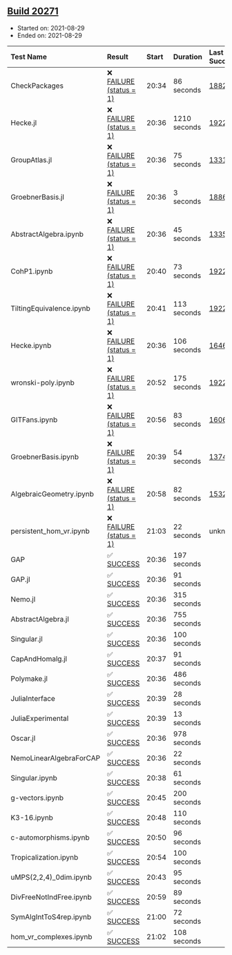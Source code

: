 ## [Build 20271](https://oscarci.mathematik.uni-kl.de/job/oscar/20271/)

* Started on: 2021-08-29
* Ended on: 2021-08-29

| Test Name    | Result | Start | Duration | Last Success | First Failure |
|:-------------|:-------|:------|:---------|:-------------|:--------------|
| CheckPackages | ❌ [FAILURE (status = 1)](https://oscarci.mathematik.uni-kl.de/job/oscar/20271/artifact/logs/build-20271/CheckPackages.log) | 20:34 | 86 seconds | [18822](https://oscarci.mathematik.uni-kl.de/job/oscar/18822/) | [18823](https://oscarci.mathematik.uni-kl.de/job/oscar/18823/) |
| Hecke.jl | ❌ [FAILURE (status = 1)](https://oscarci.mathematik.uni-kl.de/job/oscar/20271/artifact/logs/build-20271/Hecke.jl.log) | 20:36 | 1210 seconds | [19222](https://oscarci.mathematik.uni-kl.de/job/oscar/19222/) | [20152](https://oscarci.mathematik.uni-kl.de/job/oscar/20152/) |
| GroupAtlas.jl | ❌ [FAILURE (status = 1)](https://oscarci.mathematik.uni-kl.de/job/oscar/20271/artifact/logs/build-20271/GroupAtlas.jl.log) | 20:36 | 75 seconds | [13311](https://oscarci.mathematik.uni-kl.de/job/oscar/13311/) | [13312](https://oscarci.mathematik.uni-kl.de/job/oscar/13312/) |
| GroebnerBasis.jl | ❌ [FAILURE (status = 1)](https://oscarci.mathematik.uni-kl.de/job/oscar/20271/artifact/logs/build-20271/GroebnerBasis.jl.log) | 20:36 | 3 seconds | [18864](https://oscarci.mathematik.uni-kl.de/job/oscar/18864/) | [18865](https://oscarci.mathematik.uni-kl.de/job/oscar/18865/) |
| AbstractAlgebra.ipynb | ❌ [FAILURE (status = 1)](https://oscarci.mathematik.uni-kl.de/job/oscar/20271/artifact/logs/build-20271/AbstractAlgebra.ipynb.log) | 20:36 | 45 seconds | [13355](https://oscarci.mathematik.uni-kl.de/job/oscar/13355/) | [13356](https://oscarci.mathematik.uni-kl.de/job/oscar/13356/) |
| CohP1.ipynb | ❌ [FAILURE (status = 1)](https://oscarci.mathematik.uni-kl.de/job/oscar/20271/artifact/logs/build-20271/CohP1.ipynb.log) | 20:40 | 73 seconds | [19222](https://oscarci.mathematik.uni-kl.de/job/oscar/19222/) | [20152](https://oscarci.mathematik.uni-kl.de/job/oscar/20152/) |
| TiltingEquivalence.ipynb | ❌ [FAILURE (status = 1)](https://oscarci.mathematik.uni-kl.de/job/oscar/20271/artifact/logs/build-20271/TiltingEquivalence.ipynb.log) | 20:41 | 113 seconds | [19222](https://oscarci.mathematik.uni-kl.de/job/oscar/19222/) | [20152](https://oscarci.mathematik.uni-kl.de/job/oscar/20152/) |
| Hecke.ipynb | ❌ [FAILURE (status = 1)](https://oscarci.mathematik.uni-kl.de/job/oscar/20271/artifact/logs/build-20271/Hecke.ipynb.log) | 20:36 | 106 seconds | [16463](https://oscarci.mathematik.uni-kl.de/job/oscar/16463/) | [16464](https://oscarci.mathematik.uni-kl.de/job/oscar/16464/) |
| wronski-poly.ipynb | ❌ [FAILURE (status = 1)](https://oscarci.mathematik.uni-kl.de/job/oscar/20271/artifact/logs/build-20271/wronski-poly.ipynb.log) | 20:52 | 175 seconds | [19222](https://oscarci.mathematik.uni-kl.de/job/oscar/19222/) | [20152](https://oscarci.mathematik.uni-kl.de/job/oscar/20152/) |
| GITFans.ipynb | ❌ [FAILURE (status = 1)](https://oscarci.mathematik.uni-kl.de/job/oscar/20271/artifact/logs/build-20271/GITFans.ipynb.log) | 20:56 | 83 seconds | [16068](https://oscarci.mathematik.uni-kl.de/job/oscar/16068/) | [16069](https://oscarci.mathematik.uni-kl.de/job/oscar/16069/) |
| GroebnerBasis.ipynb | ❌ [FAILURE (status = 1)](https://oscarci.mathematik.uni-kl.de/job/oscar/20271/artifact/logs/build-20271/GroebnerBasis.ipynb.log) | 20:39 | 54 seconds | [13748](https://oscarci.mathematik.uni-kl.de/job/oscar/13748/) | [13749](https://oscarci.mathematik.uni-kl.de/job/oscar/13749/) |
| AlgebraicGeometry.ipynb | ❌ [FAILURE (status = 1)](https://oscarci.mathematik.uni-kl.de/job/oscar/20271/artifact/logs/build-20271/AlgebraicGeometry.ipynb.log) | 20:58 | 82 seconds | [15322](https://oscarci.mathematik.uni-kl.de/job/oscar/15322/) | [15323](https://oscarci.mathematik.uni-kl.de/job/oscar/15323/) |
| persistent_hom_vr.ipynb | ❌ [FAILURE (status = 1)](https://oscarci.mathematik.uni-kl.de/job/oscar/20271/artifact/logs/build-20271/persistent_hom_vr.ipynb.log) | 21:03 | 22 seconds | unknown | unknown |
| GAP | ✅ [SUCCESS](https://oscarci.mathematik.uni-kl.de/job/oscar/20271/artifact/logs/build-20271/GAP.log) | 20:36 | 197 seconds |  |  |
| GAP.jl | ✅ [SUCCESS](https://oscarci.mathematik.uni-kl.de/job/oscar/20271/artifact/logs/build-20271/GAP.jl.log) | 20:36 | 91 seconds |  |  |
| Nemo.jl | ✅ [SUCCESS](https://oscarci.mathematik.uni-kl.de/job/oscar/20271/artifact/logs/build-20271/Nemo.jl.log) | 20:36 | 315 seconds |  |  |
| AbstractAlgebra.jl | ✅ [SUCCESS](https://oscarci.mathematik.uni-kl.de/job/oscar/20271/artifact/logs/build-20271/AbstractAlgebra.jl.log) | 20:36 | 755 seconds |  |  |
| Singular.jl | ✅ [SUCCESS](https://oscarci.mathematik.uni-kl.de/job/oscar/20271/artifact/logs/build-20271/Singular.jl.log) | 20:36 | 100 seconds |  |  |
| CapAndHomalg.jl | ✅ [SUCCESS](https://oscarci.mathematik.uni-kl.de/job/oscar/20271/artifact/logs/build-20271/CapAndHomalg.jl.log) | 20:37 | 91 seconds |  |  |
| Polymake.jl | ✅ [SUCCESS](https://oscarci.mathematik.uni-kl.de/job/oscar/20271/artifact/logs/build-20271/Polymake.jl.log) | 20:36 | 486 seconds |  |  |
| JuliaInterface | ✅ [SUCCESS](https://oscarci.mathematik.uni-kl.de/job/oscar/20271/artifact/logs/build-20271/JuliaInterface.log) | 20:39 | 28 seconds |  |  |
| JuliaExperimental | ✅ [SUCCESS](https://oscarci.mathematik.uni-kl.de/job/oscar/20271/artifact/logs/build-20271/JuliaExperimental.log) | 20:39 | 13 seconds |  |  |
| Oscar.jl | ✅ [SUCCESS](https://oscarci.mathematik.uni-kl.de/job/oscar/20271/artifact/logs/build-20271/Oscar.jl.log) | 20:36 | 978 seconds |  |  |
| NemoLinearAlgebraForCAP | ✅ [SUCCESS](https://oscarci.mathematik.uni-kl.de/job/oscar/20271/artifact/logs/build-20271/NemoLinearAlgebraForCAP.log) | 20:36 | 22 seconds |  |  |
| Singular.ipynb | ✅ [SUCCESS](https://oscarci.mathematik.uni-kl.de/job/oscar/20271/artifact/logs/build-20271/Singular.ipynb.log) | 20:38 | 61 seconds |  |  |
| g-vectors.ipynb | ✅ [SUCCESS](https://oscarci.mathematik.uni-kl.de/job/oscar/20271/artifact/logs/build-20271/g-vectors.ipynb.log) | 20:45 | 200 seconds |  |  |
| K3-16.ipynb | ✅ [SUCCESS](https://oscarci.mathematik.uni-kl.de/job/oscar/20271/artifact/logs/build-20271/K3-16.ipynb.log) | 20:48 | 110 seconds |  |  |
| c-automorphisms.ipynb | ✅ [SUCCESS](https://oscarci.mathematik.uni-kl.de/job/oscar/20271/artifact/logs/build-20271/c-automorphisms.ipynb.log) | 20:50 | 96 seconds |  |  |
| Tropicalization.ipynb | ✅ [SUCCESS](https://oscarci.mathematik.uni-kl.de/job/oscar/20271/artifact/logs/build-20271/Tropicalization.ipynb.log) | 20:54 | 100 seconds |  |  |
| uMPS(2,2,4)_0dim.ipynb | ✅ [SUCCESS](https://oscarci.mathematik.uni-kl.de/job/oscar/20271/artifact/logs/build-20271/uMPS-2-2-4-_0dim.ipynb.log) | 20:43 | 95 seconds |  |  |
| DivFreeNotIndFree.ipynb | ✅ [SUCCESS](https://oscarci.mathematik.uni-kl.de/job/oscar/20271/artifact/logs/build-20271/DivFreeNotIndFree.ipynb.log) | 20:59 | 89 seconds |  |  |
| SymAlgIntToS4rep.ipynb | ✅ [SUCCESS](https://oscarci.mathematik.uni-kl.de/job/oscar/20271/artifact/logs/build-20271/SymAlgIntToS4rep.ipynb.log) | 21:00 | 72 seconds |  |  |
| hom_vr_complexes.ipynb | ✅ [SUCCESS](https://oscarci.mathematik.uni-kl.de/job/oscar/20271/artifact/logs/build-20271/hom_vr_complexes.ipynb.log) | 21:02 | 108 seconds |  |  |
